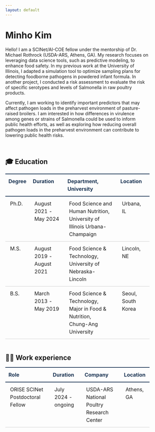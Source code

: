 ```yaml
---
layout: default
---
```


<style>
  table {
      border-collapse: collapse;
      text-align: left;
      line-height: 1.5;
      width: 90%;
  }
  table thead th {
      text-align: left;
      padding: 10px;
      font-weight: bold;
      vertical-align: top;
      color: #1b3453;
      border-top: 2px solid #1b3453;
      border-bottom: 2px solid #1b3453;
  }
  table tbody th {
      padding: 10px 15px;
      font-weight: bold;
      vertical-align: top;
      border-bottom: 1px solid #ccc;
      background: #f3f6f7;
  }
  table td {
      padding: 10px 15px;
      vertical-align: top;
      border-bottom: 1px solid #ccc;
  }
</style>

# Minho Kim

<div style="width: 90%; float: left; margin: 0px auto;"> 
Hello! I am a SCINet/AI-COE fellow under the mentorship of Dr. Michael Rothrock (USDA-ARS, Athens, GA). My research focuses on leveraging data science tools, such as predictive modeling, to enhance food safety. In my previous work at the University of Illinois, I adapted a simulation tool to optimize sampling plans for detecting foodborne pathogens in powdered infant formula. In another project, I conducted a risk assessment to evaluate the risk of specific serotypes and levels of Salmonella in raw poultry products. 

Currently, I am working to identify important predictors that may affect pathogen loads in the preharvest environment of pasture-raised broilers. I am interested in how differences in virulence among genes or strains of Salmonella could be used to inform public health efforts, as well as exploring how reducing overall pathogen loads in the preharvest environment can contribute to lowering public health risks.
</div>

<div style="width: 100%; float: left; margin: 0px auto;"> 
    <br>
    <h2> 🎓 Education </h2>
</div>

| Degree | Duration | Department, University | Location |
| -- | -- | -- | -- | 
| Ph.D. | August 2021 - May 2024 | Food Science and Human Nutrition, <br>University of Illinois Urbana-Champaign | Urbana, IL |
| M.S. | August 2019 - August 2021 | Food Science & Technology, <br>University of Nebraska-Lincoln | Lincoln, NE | 
| B.S. | March 2013 - May 2019 | Food Science & Technology, Major in Food & Nutrition, <br>Chung-Ang University | Seoul, South Korea | 

<div style="width: 100%; float: left; margin: 0px auto;"> 
    <h2> 🧑‍🔬 Work experience </h2>
</div>

| Role | Duration | Company | Location |
| -- | -- | -- | -- | 
| ORISE SCINet Postdoctoral Fellow | July 2024 - ongoing | USDA-ARS National Poultry Research Center | Athens, GA | 